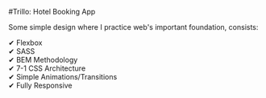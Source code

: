 #Trillo: Hotel Booking App

Some simple design where I practice web's important foundation, 
consists:  

✔ Flexbox<br>
✔ SASS<br>
✔ BEM Methodology<br>
✔ 7-1 CSS Architecture<br>
✔ Simple Animations/Transitions<br> 
✔ Fully Responsive
